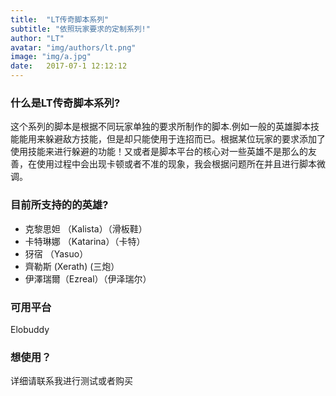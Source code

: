 ```yaml
---
title:  "LT传奇脚本系列"
subtitle: "依照玩家要求的定制系列!"
author: "LT"
avatar: "img/authors/lt.png"
image: "img/a.jpg"
date:   2017-07-1 12:12:12
---
```


### 什么是LT传奇脚本系列?
这个系列的脚本是根据不同玩家单独的要求所制作的脚本.例如一般的英雄脚本技能能用来躲避敌方技能，但是却只能使用于连招而已。根据某位玩家的要求添加了使用技能来进行躲避的功能！又或者是脚本平台的核心对一些英雄不是那么的友善，在使用过程中会出现卡顿或者不准的现象，我会根据问题所在并且进行脚本微调。

### 目前所支持的的英雄?
- 克黎思妲 （Kalista）（滑板鞋）
- 卡特琳娜 （Katarina）（卡特）
- 犽宿 （Yasuo）
- 齊勒斯 (Xerath) (三炮）
- 伊澤瑞爾（Ezreal）（伊泽瑞尔）

### 可用平台
Elobuddy

### 想使用？
详细请联系我进行测试或者购买


